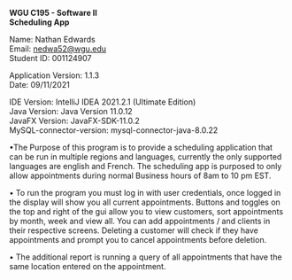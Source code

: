 <B>WGU C195 - Software II<br />
Scheduling App<br/></b>

Name: Nathan Edwards <br/>
Email: nedwa52@wgu.edu<br/>
Student ID: 001124907 <br/>

Application Version: 1.1.3<br />
Date: 09/11/2021<br />

IDE Version: IntelliJ IDEA 2021.2.1 (Ultimate Edition)<br />
Java Version: Java Version 11.0.12<br />
JavaFX Version: JavaFX-SDK-11.0.2<br />
MySQL-connector-version: mysql-connector-java-8.0.22<br />

•The Purpose of this program is to provide a scheduling application that can be run in multiple regions and languages, currently
the only supported languages are english and French. The scheduling app is purposed to only allow appointments during normal
Business hours of 8am to 10 pm EST. 

• To run the program you must log in with user credentials, once logged in the display will show you all current appointments.
Buttons and toggles on the top and right of the gui allow you to view customers, sort appointments by month, week and view all.
You can add appointments / and clients in their respective screens. Deleting a customer will check if they have appointments and prompt
you to cancel appointments before deletion.

• The additional report is running a query of all appointments that have the same location entered on the appointment.


